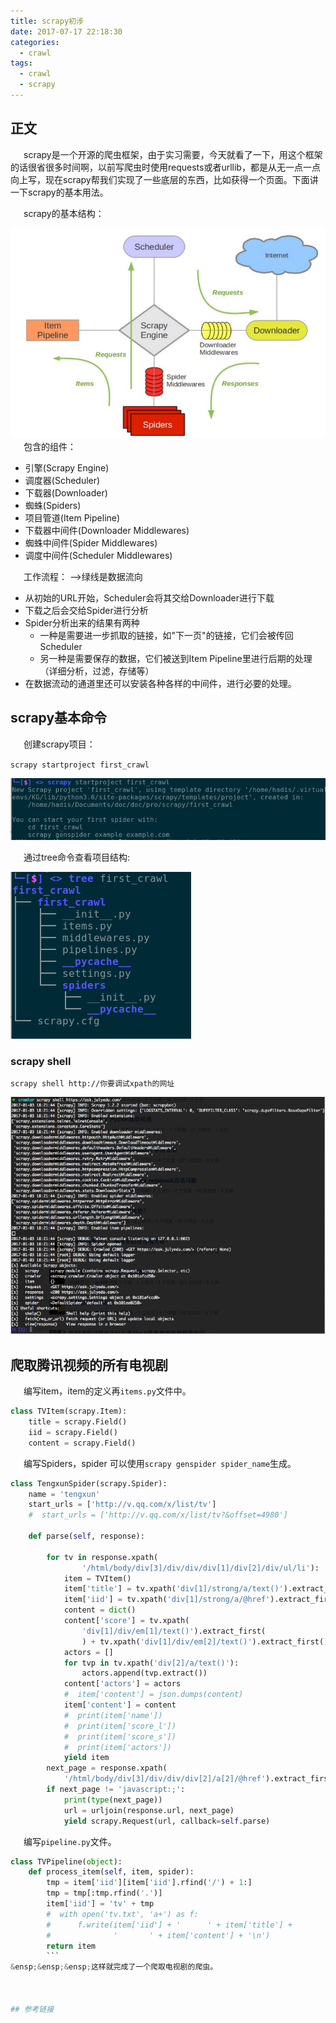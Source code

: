 ```yaml
---
title: scrapy初涉
date: 2017-07-17 22:18:30
categories:
  - crawl
tags:
  - crawl
  - scrapy
---
```


## 正文

&ensp;&ensp;&ensp;scrapy是一个开源的爬虫框架，由于实习需要，今天就看了一下，用这个框架的话很省很多时间啊，以前写爬虫时使用requests或者urllib，都是从无一点一点向上写，现在scrapy帮我们实现了一些底层的东西，比如获得一个页面。下面讲一下scrapy的基本用法。

&ensp;&ensp;&ensp;scrapy的基本结构：

![scrapy](https://github.com/BlasphemyAngels/MarkDownPhotos/blob/master/scrapy.png?raw=true)
&ensp;&ensp;&ensp;包含的组件：
* 引擎(Scrapy Engine) 
* 调度器(Scheduler)
* 下载器(Downloader)
* 蜘蛛(Spiders)
* 项目管道(Item Pipeline)
* 下载器中间件(Downloader Middlewares)
* 蜘蛛中间件(Spider Middlewares)
* 调度中间件(Scheduler Middlewares)

&ensp;&ensp;&ensp;工作流程：
-->绿线是数据流向
* 从初始的URL开始，Scheduler会将其交给Downloader进行下载
* 下载之后会交给Spider进行分析
* Spider分析出来的结果有两种
  * 一种是需要进一步抓取的链接，如"下一页"的链接，它们会被传回Scheduler
  * 另一种是需要保存的数据，它们被送到Item Pipeline里进行后期的处理（详细分析，过滤，存储等）
* 在数据流动的通道里还可以安装各种各样的中间件，进行必要的处理。

## scrapy基本命令

&ensp;&ensp;&ensp;创建scrapy项目：

`scrapy startproject first_crawl`

![scrapy1](https://github.com/BlasphemyAngels/MarkDownPhotos/blob/master/scrapy1.png?raw=true)

&ensp;&ensp;&ensp;通过tree命令查看项目结构:

![scrapy2](https://github.com/BlasphemyAngels/MarkDownPhotos/blob/master/scrapy2.png?raw=true)
### scrapy shell

`scrapy shell http://你要调试xpath的网址`

![scrapy3](https://github.com/BlasphemyAngels/MarkDownPhotos/blob/master/scrapy3.png?raw=true)

## 爬取腾讯视频的所有电视剧

&ensp;&ensp;&ensp;编写item，item的定义再`items.py`文件中。

```python
class TVItem(scrapy.Item):
    title = scrapy.Field()
    iid = scrapy.Field()
    content = scrapy.Field()
```

&ensp;&ensp;&ensp;编写Spiders，spider 可以使用`scrapy genspider spider_name`生成。

```python
class TengxunSpider(scrapy.Spider):
    name = 'tengxun'
    start_urls = ['http://v.qq.com/x/list/tv']
    #  start_urls = ['http://v.qq.com/x/list/tv?&offset=4980']

    def parse(self, response):

        for tv in response.xpath(
                '/html/body/div[3]/div/div/div[1]/div[2]/div/ul/li'):
            item = TVItem()
            item['title'] = tv.xpath('div[1]/strong/a/text()').extract_first()
            item['iid'] = tv.xpath('div[1]/strong/a/@href').extract_first()
            content = dict()
            content['score'] = tv.xpath(
                'div[1]/div/em[1]/text()').extract_first(
                ) + tv.xpath('div[1]/div/em[2]/text()').extract_first()
            actors = []
            for tvp in tv.xpath('div[2]/a/text()'):
                actors.append(tvp.extract())
            content['actors'] = actors
            #  item['content'] = json.dumps(content)
            item['content'] = content
            #  print(item['name'])
            #  print(item['score_l'])
            #  print(item['score_s'])
            #  print(item['actors'])
            yield item
        next_page = response.xpath(
            '/html/body/div[3]/div/div/div[2]/a[2]/@href').extract_first()
        if next_page != 'javascript:;':
            print(type(next_page))
            url = urljoin(response.url, next_page)
            yield scrapy.Request(url, callback=self.parse)
```

&ensp;&ensp;&ensp;编写`pipeline.py`文件。

```python
class TVPipeline(object):
    def process_item(self, item, spider):
        tmp = item['iid'][item['iid'].rfind('/') + 1:]
        tmp = tmp[:tmp.rfind('.')]
        item['iid'] = 'tv' + tmp
        #  with open('tv.txt', 'a+') as f:
        #      f.write(item['iid'] + '      ' + item['title'] +
        #              '       ' + item['content'] + '\n')
        return item
        ```
&ensp;&ensp;&ensp;这样就完成了一个爬取电视剧的爬虫。



## 参考链接
